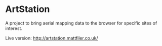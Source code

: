 # ArtStation

A project to bring aerial mapping data to the browser for specific sites of interest.

Live version: http://artstation.mattfiler.co.uk/
